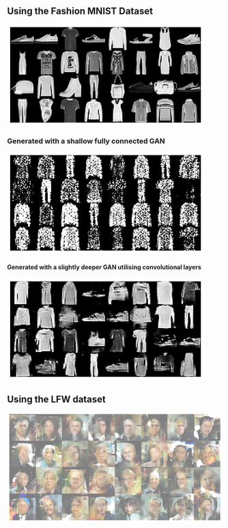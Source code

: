 
## Using the Fashion MNIST Dataset
![training_data](./assets/training_data.png)

### Generated with a shallow fully connected GAN
![training_data](./assets/Shallow_gan.png)

#### Generated with a slightly deeper GAN utilising convolutional layers
![CGAN](./assets/CGAN.png)

## Using the LFW dataset

![lfw_fake](assets/lfw_fake-9109162.png)